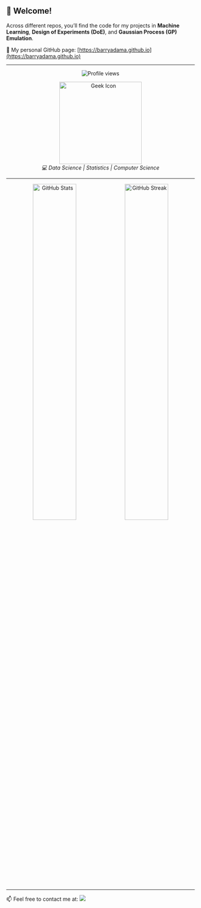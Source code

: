 ## 👋 Welcome!

Across different repos, you’ll find the code for my projects in **Machine Learning**, **Design of Experiments (DoE)**, and **Gaussian Process (GP) Emulation**.

🔗 My personal GitHub page: [https://barryadama.github.io](https://barryadama.github.io)

---

<p align="center">
  <img src="https://komarev.com/ghpvc/?username=barryadama&label=Profile%20Views&color=0A66C2&style=flat" alt="Profile views" />
</p>

<p align="center">
  <img width="220" src="https://cdn-icons-png.flaticon.com/512/924/924915.png" alt="Geek Icon"/><br>
  <em>💻 Data Science | Statistics | Computer Science</em>
</p>

---

<p align="center">
  <img width="48%" src="https://github-readme-stats.vercel.app/api?username=barryadama&show_icons=true&theme=tokyonight" alt="GitHub Stats"/>
  <img width="48%" src="https://github-readme-streak-stats.herokuapp.com/?user=barryadama&theme=tokyonight" alt="GitHub Streak"/>
</p>

---

📫 Feel free to contact me at: <a href="mailto:adambarry207@gmail.com">
  <img src="https://img.shields.io/badge/Gmail-adambarry207@gmail.com-red?logo=gmail&logoColor=white&style=flat-square"/>
</a>
